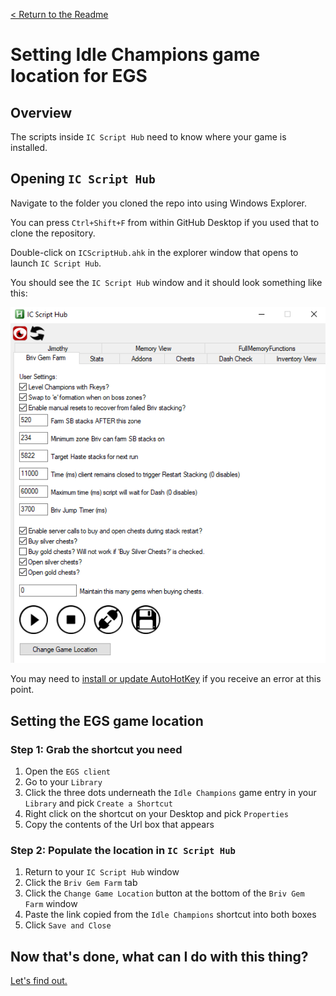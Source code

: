 [< Return to the Readme](../readme.md)

# Setting Idle Champions game location for EGS

## Overview

The scripts inside `IC Script Hub` need to know where your game is installed.

## Opening `IC Script Hub`

Navigate to the folder you cloned the repo into using Windows Explorer. 

You can press `Ctrl+Shift+F` from within GitHub Desktop if you used that to clone the repository.

Double-click on `ICScriptHub.ahk` in the explorer window that opens to launch `IC Script Hub`.

You should see the `IC Script Hub` window and it should look something like this:

![IC Script Hub window](../docimages/ic-script-hub.png)

You may need to [install or update AutoHotKey](https://www.autohotkey.com/) if you receive an error at this point.

## Setting the EGS game location
### Step 1: Grab the shortcut you need

1. Open the `EGS client`
2. Go to your `Library`
3. Click the three dots underneath the `Idle Champions` game entry in your `Library` and pick `Create a Shortcut`
4. Right click on the shortcut on your Desktop and pick `Properties`
5. Copy the contents of the Url box that appears

### Step 2: Populate the location in `IC Script Hub`

1. Return to your `IC Script Hub` window
2. Click the `Briv Gem Farm` tab
3. Click the `Change Game Location` button at the bottom of the `Briv Gem Farm` window
4. Paste the link copied from the `Idle Champions` shortcut into both boxes
5. Click `Save and Close`

## Now that's done, what can I do with this thing?

[Let's find out.](an-introduction-to-ic-script-hub.md)